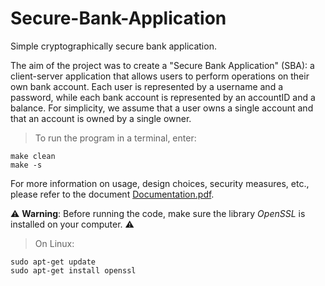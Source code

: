 # Secure-Bank-Application

Simple cryptographically secure bank application.

The aim of the project was to create a "Secure Bank Application" (SBA): a client-server application that allows users to perform operations on their own bank account. Each user is represented by a username and a password, while each bank account is represented by an accountID and a balance. For simplicity, we assume that a user owns a single account and that an account is owned by a single owner.


> To run the program in a terminal, enter:

```
make clean    
make -s
```


For more information on usage, design choices, security measures, etc., please refer to the document [Documentation.pdf](Documentation.pdf).

⚠️ **Warning**: Before running the code, make sure the library *OpenSSL* is installed on your computer. ⚠️


> On Linux:

```
sudo apt-get update  
sudo apt-get install openssl
```


